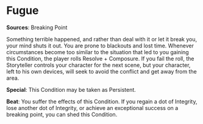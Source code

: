 # **Fugue**
**Sources**: Breaking Point

Something terrible happened, and rather than deal with
it or let it break you, your mind shuts it out. You are prone to
blackouts and lost time. Whenever circumstances become too
similar to the situation that led to you gaining this Condition,
the player rolls Resolve + Composure. If you fail the roll, the
Storyteller controls your character for the next scene, but
your character, left to his own devices, will seek to avoid the
conflict and get away from the area.

**Special**: This Condition may be taken as Persistent.

**Beat**: You suffer the effects of this Condition. If you regain
a dot of Integrity, lose another dot of Integrity, or achieve an
exceptional success on a breaking point, you can shed this
Condition. 